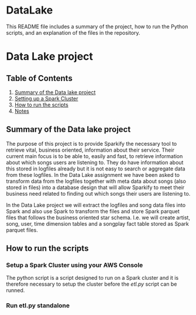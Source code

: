 # DataLake
This README file includes a summary of the project, how to run the Python scripts, and an explanation of the files in the repository.

# Data Lake project

## Table of Contents

1. [Summary of the Data lake project](#summary)
2. [Setting up a Spark Cluster](#spark)
3. [How to run the scripts](#run)
4. [Notes](#notes)

## <a name="summary"></a>Summary of the Data lake project
The purpose of this project is to provide Sparkify the necessary tool to retrieve vital, business oriented, information about their service. Their current main focus is to be able to, easily and fast, to retrieve information about which songs users are listening to. They do have information about this stored in logfiles already but it is not easy to search or aggregate data from these logfiles. In the Data Lake assignment we have been asked to transform data from the logfiles together with meta data about songs (also stored in files) into a database design that will allow Sparkify to meet their business need related to finding out which songs their users are listening to.

In the Data Lake project we will extract the logfiles and song data files into Spark and also use Spark to transform the files and store Spark parquet files that follows the business oriented star schema. I.e. we will create artist, song, user, time dimension tables and a songplay fact table stored as Spark parquet files.

## <a name="run"></a>How to run the scripts

### Setup a Spark Cluster using your AWS Console
The python script is a script designed to run on a Spark cluster and it is therefore necessary to setup the cluster before the _etl.py_ script can be runned.

### Run etl.py standalone

